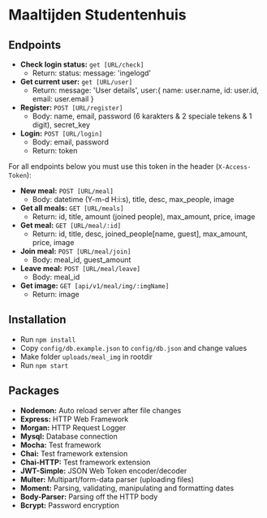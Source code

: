 # Maaltijden Studentenhuis
## Endpoints
- **Check login status:** `get [URL/check]`
    - Return: status: message: 'ingelogd'
- **Get current user:** `get [URL/user]`
    - Return: 
    message: 'User details',
        user:{
            name: user.name,
            id: user.id,
            email: user.email
        }
- **Register:** `POST [URL/register]`
    - Body: name, email, password (6 karakters & 2 speciale tekens & 1 digit), secret_key
- **Login:** `POST [URL/login]` 
    - Body: email, password
    - Return: token

For all endpoints below you must use this token in the header (`X-Access-Token`):

- **New meal:** `POST [URL/meal]`
    - Body: datetime (Y-m-d H:i:s), title, desc, max_people, image
- **Get all meals:** `GET [URL/meals]`
    - Return: id, title, amount (joined people), max_amount, price, image
- **Get meal:** `GET [URL/meal/:id]`
    - Return: id, title, desc, joined_people[name, guest], max_amount, price, image
- **Join meal:** `POST [URL/meal/join]` 
    - Body: meal_id, guest_amount
- **Leave meal:** `POST [URL/meal/leave]`
    - Body: meal_id
- **Get image:** `GET [api/v1/meal/img/:imgName]`
    - Return: image

## Installation

- Run `npm install`
- Copy `config/db.example.json` to `config/db.json` and change values
- Make folder `uploads/meal_img` in rootdir
- Run `npm start`

## Packages

- **Nodemon:** Auto reload server after file changes
- **Express:** HTTP Web Framework
- **Morgan:** HTTP Request Logger
- **Mysql:** Database connection
- **Mocha:** Test framework
- **Chai:** Test framework extension
- **Chai-HTTP:** Test framework extension
- **JWT-Simple:** JSON Web Token encoder/decoder
- **Multer:** Multipart/form-data parser (uploading files)
- **Moment:** Parsing, validating, manipulating and formatting dates
- **Body-Parser:** Parsing off the HTTP body
- **Bcrypt:** Password encryption
